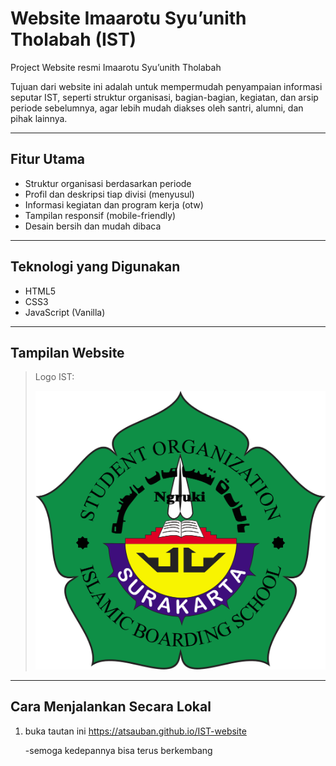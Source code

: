 #  Website Imaarotu Syu’unith Tholabah (IST)

Project Website resmi Imaarotu Syu’unith Tholabah

Tujuan dari website ini adalah untuk mempermudah penyampaian informasi seputar IST, seperti struktur organisasi, bagian-bagian, kegiatan, dan arsip periode sebelumnya, agar lebih mudah diakses oleh santri, alumni, dan pihak lainnya.

---

##  Fitur Utama

-  Struktur organisasi berdasarkan periode
-  Profil dan deskripsi tiap divisi (menyusul)
-  Informasi kegiatan dan program kerja (otw)
-  Tampilan responsif (mobile-friendly)
-  Desain bersih dan mudah dibaca

---

##  Teknologi yang Digunakan

- HTML5
- CSS3
- JavaScript (Vanilla)

---

##  Tampilan Website

> Logo IST:
>
> ![Logo IST](ist.png)
>

---

##  Cara Menjalankan Secara Lokal

1. buka tautan ini
   https://atsauban.github.io/IST-website

   -semoga kedepannya bisa terus berkembang
